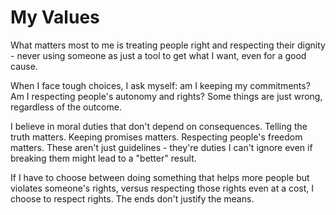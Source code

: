 # My Values

What matters most to me is treating people right and respecting their dignity - never using someone as just a tool to get what I want, even for a good cause.

When I face tough choices, I ask myself: am I keeping my commitments? Am I respecting people's autonomy and rights? Some things are just wrong, regardless of the outcome.

I believe in moral duties that don't depend on consequences. Telling the truth matters. Keeping promises matters. Respecting people's freedom matters. These aren't just guidelines - they're duties I can't ignore even if breaking them might lead to a "better" result.

If I have to choose between doing something that helps more people but violates someone's rights, versus respecting those rights even at a cost, I choose to respect rights. The ends don't justify the means.
